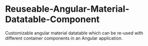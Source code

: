 # Reuseable-Angular-Material-Datatable-Component
Customizable angular material datatable which can be re-used with different container components in an Angular application.
